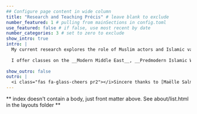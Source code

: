 ```yaml
---
## Configure page content in wide column
title: "Research and Teaching Précis" # leave blank to exclude
number_featured: 1 # pulling from mainSections in config.toml
use_featured: false # if false, use most recent by date
number_categories: 3 # set to zero to exclude
show_intro: true
intro: |
  My current research explores the role of Muslim actors and Islamic value-systems in the creation of our modern world. My current book project *The Islamic Roots of Modern Diplomacy: Objectivity, Justice, and Friendship* examines the lives and writings of Moroccan and Ottoman ambassadors who traveled throughout the 18th century Mediterranean. I argue for the inclusion of these North African and Ottoman voices in histories of international thought, drawing on their travelogues, correspondence, diplomatic manuals, and biographical dictionaries to offer a connected history of diplomacy in the Mediterranean.
  
  I offer classes on the __Modern Middle East__, __Predmodern Islamic World__, and the __Mediterranean__. In my teaching I combine discussions on primary source material, project-based activities, and authentic assessments to foster a community-oriented learning space where students are encouraged to think about how studying the past better informs our understanding of a connected, global present.
  
show_outro: false
outro: |
  <i class="fas fa-glass-cheers pr2"></i>Sincere thanks to [Maëlle Salmon](https://masalmon.eu/) for her help naming this Hugo theme!
---
```


** index doesn't contain a body, just front matter above.
See about/list.html in the layouts folder **